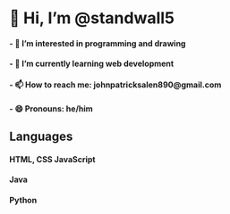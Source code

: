 <h1>👋 Hi, I’m @standwall5 </h1>
<h4>
- 👀 I’m interested in programming and drawing
</h4>
<h4>
- 🌱 I’m currently learning web development 
</h4>
<h4>
- 📫 How to reach me: johnpatricksalen890@gmail.com
</h4>
<h4>
- 😄 Pronouns: he/him
</h4>
<h2>Languages</h2>
<h4>HTML, CSS JavaScript</h4>
<h4>Java</h4>
<h4>Python</h4>

<!---
standwall5/standwall5 is a ✨ special ✨ repository because its `README.md` (this file) appears on your GitHub profile.
You can click the Preview link to take a look at your changes.
--->
